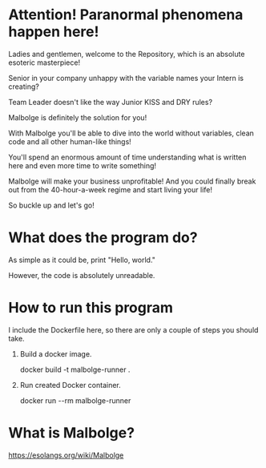 # Attention! Paranormal phenomena happen here!

Ladies and gentlemen, welcome to the Repository,
which is an absolute esoteric masterpiece!

Senior in your company unhappy 
with the variable names your Intern is creating?

Team Leader doesn't like the way Junior
KISS and DRY rules?

Malbolge is definitely the solution for you!

With Malbolge you'll be able to dive into the world
without variables, clean code and all other
human-like things!

You'll spend an enormous amount of time
understanding what is written here and
even more time to write something!

Malbolge will make your business
unprofitable! And you could finally break out
from the 40-hour-a-week regime and start living
your life!

So buckle up and let's go!

# What does the program do?
As simple as it could be, print "Hello, world."
 
However, the code is absolutely unreadable. 

# How to run this program 

I include the Dockerfile here, so there are only 
a couple of steps you should take. 

1. Build a docker image.

   docker build -t malbolge-runner .
2. Run created Docker container.

   docker run --rm malbolge-runner

# What is Malbolge?
https://esolangs.org/wiki/Malbolge 


